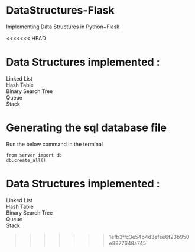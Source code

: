 # DataStructures-Flask
Implementing Data Structures in Python+Flask

<<<<<<< HEAD
# Data Structures implemented :
Linked List<br>
Hash Table<br>
Binary Search Tree<br>
Queue<br>
Stack

# Generating the sql database file
Run the below command in the terminal
```
from server import db
db.create_all()
```

# Data Structures implemented : 
  Linked List<br>
  Hash Table<br>
  Binary Search Tree<br>
  Queue<br>
  Stack
>>>>>>> 1efb3ffc3e54b4d3efee6f23b950e8877648a745
